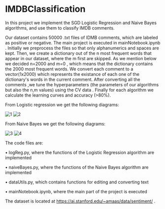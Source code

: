 # IMDBClassification
In this project we implement the SGD Logistic Regression and Naive Bayes algorithms, and use them to classify IMDB comments.


Our dataset contains 50000 .txt files of IDMB comments, which are labeled as positive or negative. The main project is executed in mainNotebook.ipynb .
Initially we preprocess the files so that only alphanumerics and spaces are kept. Then, we create a dictionary out of the n most frequent words that appear in our dataset, where the m first are skipped.
As we mention below we decided n=2000 and m=0 , which means that the dictionary contains the 2000 most frequent words.
We convert each comment to a vector(1x2000) which represents the existance of each one of the dictionary's words in the current comment.
After converting all the comments ,we tune the hyperparameters (the parameters of our algorithms but also the n,m values) using the CV data .
Finally for each algorithm we calculate the learning curves and accuracy (>80%).

From Logistic regression we get the following diagrams:

![1](https://user-images.githubusercontent.com/50478180/109492511-c5aa8500-7a93-11eb-8c38-321a93b6552b.png)
![2](https://user-images.githubusercontent.com/50478180/109492596-e246bd00-7a93-11eb-89cc-706de44ad812.png)


From Naive Bayes we get the following diagrams:

![3](https://user-images.githubusercontent.com/50478180/109492664-fdb1c800-7a93-11eb-9528-00f330b97356.png)
![4](https://user-images.githubusercontent.com/50478180/109492669-ff7b8b80-7a93-11eb-85c2-538fdd16276b.png)


The code files are:

• logReg.py, where the functions of the Logistic Regression algorithm are implemented

• naiveBayes.py, where the functions of the Naive Bayes algorithm are implemented

• dataUtils.py, which contains functions for editing and converting text

• mainNotebook.ipynb, where the main part of the project is executed

The dataset is located at https://ai.stanford.edu/~amaas/data/sentiment/ .
